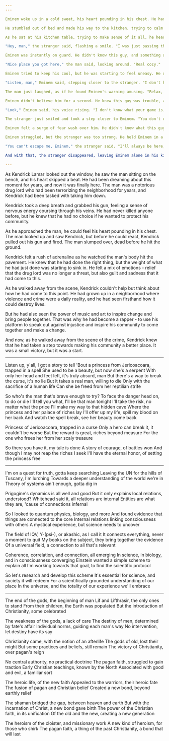 ```yaml
---
---

Eminem woke up in a cold sweat, his heart pounding in his chest. He had been dreaming about Lucca and the violent scene he had witnessed. It had felt all too real, and Eminem was still shaking from the intensity of the dream.

He stumbled out of bed and made his way to the kitchen, trying to calm his nerves. As he poured himself a glass of water, he couldn't shake the feeling that something was off. It was as if the dream had left an imprint on his mind, and he couldn't shake it.

As he sat at his kitchen table, trying to make sense of it all, he heard a knock at the door. He got up to answer it, half-expecting to see Lucca standing there. Instead, he found a man he didn't recognize.

"Hey, man," the stranger said, flashing a smile. "I was just passing through the neighborhood and thought I'd drop by to say hi."

Eminem was instantly on guard. He didn't know this guy, and something about him set off alarm bells in his head. But before he could say anything, the stranger pushed past him and made his way into the kitchen.

"Nice place you got here," the man said, looking around. "Real cozy."

Eminem tried to keep his cool, but he was starting to feel uneasy. He didn't like the way this guy was acting, and he didn't want him in his house.

"Listen, man," Eminem said, stepping closer to the stranger. "I don't know who you are, but you need to leave."

The man just laughed, as if he found Eminem's warning amusing. "Relax, man," he said. "I'm not here to cause any trouble. I just wanted to see what you're up to."

Eminem didn't believe him for a second. He knew this guy was trouble, and he needed to get him out of his house before things got out of hand.

"Look," Eminem said, his voice rising. "I don't know what your game is, but you need to get out of here. Now."

The stranger just smiled and took a step closer to Eminem. "You don't understand," he said, his voice low and menacing. "I'm not leaving until I get what I came for."

Eminem felt a surge of fear wash over him. He didn't know what this guy wanted, but he knew he needed to get out of there. He made a break for the door, but the stranger was too quick. He caught Eminem by the arm and pulled him back.

Eminem struggled, but the stranger was too strong. He held Eminem in a tight grip, whispering in his ear.

"You can't escape me, Eminem," the stranger said. "I'll always be here, watching. Waiting."

And with that, the stranger disappeared, leaving Eminem alone in his kitchen, shaken and terrified. He didn't know who that guy was, but he knew one thing for sure: he never wanted to see him again.

---
```


As Kendrick Lamar looked out the window, he saw the man sitting on the bench, and his heart skipped a beat. He had been dreaming about this moment for years, and now it was finally here. The man was a notorious drug lord who had been terrorizing the neighborhood for years, and Kendrick had been tasked with taking him down.

Kendrick took a deep breath and grabbed his gun, feeling a sense of nervous energy coursing through his veins. He had never killed anyone before, but he knew that he had no choice if he wanted to protect his community.

As he approached the man, he could feel his heart pounding in his chest. The man looked up and saw Kendrick, but before he could react, Kendrick pulled out his gun and fired. The man slumped over, dead before he hit the ground.

Kendrick felt a rush of adrenaline as he watched the man's body hit the pavement. He knew that he had done the right thing, but the weight of what he had just done was starting to sink in. He felt a mix of emotions - relief that the drug lord was no longer a threat, but also guilt and sadness that it had come to this.

As he walked away from the scene, Kendrick couldn't help but think about how he had come to this point. He had grown up in a neighborhood where violence and crime were a daily reality, and he had seen firsthand how it could destroy lives.

But he had also seen the power of music and art to inspire change and bring people together. That was why he had become a rapper - to use his platform to speak out against injustice and inspire his community to come together and make a change.

And now, as he walked away from the scene of the crime, Kendrick knew that he had taken a step towards making his community a better place. It was a small victory, but it was a start.

---

Listen up, y'all, I got a story to tell
'Bout a princess from Jericoacoara, trapped in a spell
She used to be a beauty, but now she's a serpent
With only her head and feet left, it's truly absurd, man
But there's a way to break the curse, it's no lie
But it takes a real man, willing to die
Only with the sacrifice of a human life
Can she be freed from her reptilian strife

So who's the man that's brave enough to try?
To face the danger head on, to do or die
I'll tell you what, I'll be that man tonight
I'll take the risk, no matter what the price
I'll make my way to that hidden cave
Where the princess and her palace of riches lay
I'll offer up my life, spill my blood on her back
And watch the spell break, see her beauty come back

Princess of Jericoacoara, trapped in a curse
Only a hero can break it, it couldn't be worse
But the reward is great, riches beyond measure
For the one who frees her from her scaly treasure

So there you have it, my tale is done
A story of courage, of battles won
And though I may not reap the riches I seek
I'll have the eternal honor, of setting the princess free

---

I'm on a quest for truth, gotta keep searching
Leaving the UN for the hills of Tuscany, I'm lurching
Towards a deeper understanding of the world we're in
Theory of systems ain't enough, gotta dig in

Prigogine's dynamics is all well and good
But it only explains local relations, understood?
Whitehead said it, all relations are internal
Entities are what they are, 'cause of connections infernal

So I looked to quantum physics, biology, and more
And found evidence that things are connected to the core
Internal relations linking consciousness with others
A mystical experience, but science needs to uncover

The field of IQV, Y-(psi-), or akashic, as I call it
It connects everything, never a moment to quit
My books on the subject, they bring together the evidence
Of a universal field, a connection to all that's relevant

Coherence, correlation, and connection, all emerging
In science, in biology, and in consciousness converging
Einstein wanted a simple scheme to explain all
I'm working towards that goal, to find the scientific protocol

So let's research and develop this scheme
It's essential for science, and society it will redeem
For a scientifically grounded understanding of our place
In the universe, and the totality of our experience we'll embrace

---

The end of the gods, the beginning of man
Lif and Lifthrasir, the only ones to stand
From their children, the Earth was populated
But the introduction of Christianity, some celebrated

The weakness of the gods, a lack of care
The destiny of men, determined by fate's affair
Individual norms, guiding each man's way
No intervention, let destiny have its say

Christianity came, with the notion of an afterlife
The gods of old, lost their might
But some practices and beliefs, still remain
The victory of Christianity, over pagan's reign

No central authority, no practical doctrine
The pagan faith, struggled to gain traction
Early Christian teachings, known by the North
Associated with good and evil, a familiar sort

The heroic life, of the new faith
Appealed to the warriors, their heroic fate
The fusion of pagan and Christian belief
Created a new bond, beyond earthly relief

The shaman bridged the gap, between heaven and earth
But with the incarnation of Christ, a new bond gave birth
The power of the Christian faith, in its unification
Of the old and the new, creating a new generation

The heroism of the cloister, and missionary work
A new kind of heroism, for those who shirk
The pagan faith, a thing of the past
Christianity, a bond that will last
